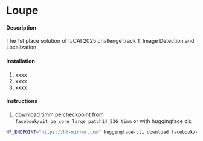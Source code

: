 # Loupe

#### Description
The 1st place solution of IJCAI 2025 challenge track 1: Image Detection and Localization


#### Installation

1.  xxxx
2.  xxxx
3.  xxxx

#### Instructions

1. download timm pe checkpoint from `facebook/vit_pe_core_large_patch14_336_timm` or with huggingface cli:
```bash
HF_ENDPOINT="https://hf-mirror.com" huggingface-cli download facebook/vit_pe_core_large_patch14_336_timm --local-dir ./pretrained_weights/pe_timm
```